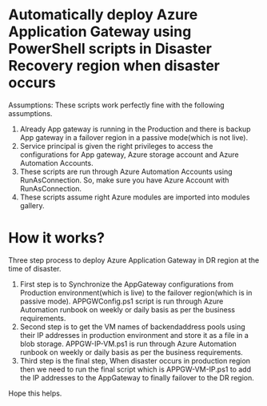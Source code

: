 # Automatically deploy Azure Application Gateway using PowerShell scripts in Disaster Recovery region when disaster occurs 

Assumptions: These scripts work perfectly fine with the following assumptions.
1. Already App gateway is running in the Production and there is backup App gateway in a failover region in a passive mode(which is not live).
2. Service principal is given the right privileges to access the configurations for App gateway, Azure storage account and Azure Automation Accounts.
3. These scripts are run through Azure Automation Accounts using RunAsConnection. So, make sure you have Azure Account with RunAsConnection.
4. These scripts assume right Azure modules are imported into modules gallery.

# How it works?
Three step process to deploy Azure Application Gateway in DR region at the time of disaster.
1. First step is to Synchronize the AppGateway configurations from Production environment(which is live) to the failover region(which is in passive mode). APPGWConfig.ps1 script is run through Azure Automation runbook on weekly or daily basis as per the business requirements.
2. Second step is to get the VM names of backendaddress pools using their IP addresses in production environment and store it as a file in a blob storage. APPGW-IP-VM.ps1 is run through Azure Automation runbook on weekly or daily basis as per the business requirements.
3. Third step is the final step, When disaster occurs in production region then we need to run the final script which is APPGW-VM-IP.ps1 to add the IP addresses to the AppGateway to finally failover to the DR region.

Hope this helps.

